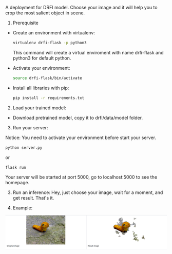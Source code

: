 A deployment for DRFI model. Choose your image and it will help you to crop the most salient object in scene.

1. Prerequisite

- Create an environment with virtualenv:

    ```bash
    virtualenv drfi-flask -p python3
    ```

    This command will create a virtual enviroment with name drfi-flask and python3 for default python.

- Activate your environment:

    ```bash
    source drfi-flask/bin/activate
    ```

- Install all libraries with pip:

    ```bash
    pip install -r requirements.txt
    ```

2.  Load your trained model:

- Download pretrained model, copy it to drfi/data/model folder.

3.  Run your server:

Notice: You need to activate your environment before start your server.

```bash
python server.py
```

or

```bash
flask run
```

Your server will be started at port 5000, go to localhost:5000 to see the homepage.

3. Run an inference: Hey, just choose your image, wait for a moment, and get result. That's it.

4. Example:

![Example image](static/images/example.png)
